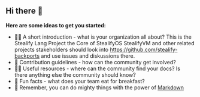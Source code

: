 ## Hi there 👋

**Here are some ideas to get you started:**

- 🙋‍♀️ A short introduction - what is your organization all about? This is the Stealify Lang Project the Core of StealifyOS StealifyVM and other related projects stakeholders should look into https://github.com/stealify-backports and use issues and diskussions there.
- 🌈 Contribution guidelines - how can the community get involved?
- 👩‍💻 Useful resources - where can the community find your docs? Is there anything else the community should know?
- 🍿 Fun facts - what does your team eat for breakfast?
- 🧙 Remember, you can do mighty things with the power of [Markdown](https://docs.github.com/github/writing-on-github/getting-started-with-writing-and-formatting-on-github/basic-writing-and-formatting-syntax)

